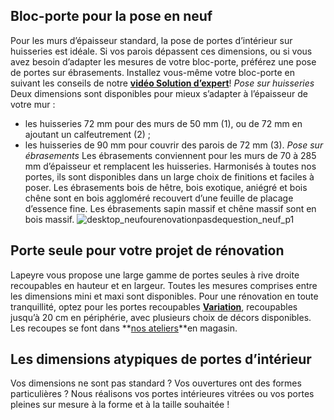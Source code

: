 ## Bloc-porte pour la pose en neuf
Pour les murs d’épaisseur standard, la pose de portes d’intérieur sur huisseries est idéale. Si vos parois dépassent ces dimensions, ou si vous avez besoin d’adapter les mesures de votre bloc-porte, préférez une pose de portes sur ébrasements. Installez vous-même votre bloc-porte en suivant les conseils de notre **[vidéo Solution d’expert](https://www.youtube.com/watch?v=Ql2swuc86cg)**!
_Pose sur huisseries_
Deux dimensions sont disponibles pour mieux s’adapter à l’épaisseur de votre mur :
- les huisseries 72 mm pour des murs de 50 mm (1), ou de 72 mm en ajoutant un calfeutrement (2) ;
- les huisseries de 90 mm pour couvrir des parois de 72 mm (3).
_Pose sur ébrasements_
Les ébrasements conviennent pour les murs de 70 à 285 mm d’épaisseur et remplacent les huisseries. Harmonisés à toutes nos portes, ils sont disponibles dans un large choix de finitions et faciles à poser.
Les ébrasements bois de hêtre, bois exotique, aniégré et bois chêne sont en bois aggloméré recouvert d’une feuille de placage d’essence fine. Les ébrasements sapin massif et chêne massif sont en bois massif.
![desktop_neufourenovationpasdequestion_neuf_p1](//statics.lapeyre.fr/img/contrib/2bdd4da30020047a/desktop_neufourenovationpasdequestion_neuf_p1.jpg)
## Porte seule pour votre projet de rénovation
Lapeyre vous propose une large gamme de portes seules à rive droite recoupables en hauteur et en largeur. Toutes les mesures comprises entre les dimensions mini et maxi sont disponibles.
Pour une rénovation en toute tranquillité, optez pour les portes recoupables **[Variation](http://www.lapeyre.fr/SearchDisplay?storeId=10101&catalogId=10151&langId=-2&sType=SimpleSearch&resultCatEntryType=2&showResultsPage=true&searchSource=Q&pageView=&beginIndex=0&pageSize=12&searchTerm=porte+variation)**, recoupables jusqu’à 20 cm en périphérie, avec plusieurs choix de décors disponibles. Les recoupes se font dans **[nos ateliers](http://www.lapeyre.fr/c/services/le-service-atelier)**en magasin.
## Les dimensions atypiques de portes d’intérieur
Vos dimensions ne sont pas standard ? Vos ouvertures ont des formes particulières ? Nous réalisons vos portes intérieures vitrées ou vos portes pleines sur mesure à la forme et à la taille souhaitée !